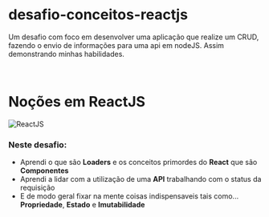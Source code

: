 # desafio-conceitos-reactjs
Um desafio com foco em desenvolver uma aplicação que realize um CRUD, fazendo o envio de informações para uma api em nodeJS.
Assim demonstrando minhas habilidades.

<html lang="en"><head>
    <meta charset="utf-8">
    <meta name="viewport" content="width=device-width, initial-scale=1, shrink-to-fit=no">
    <meta name="description" content="">
    <meta name="author" content="">
    <link rel="icon" href="https://weslleymendes.com.br/img/logo.png">
   <br>
    <link rel="canonical" href="https://weslleymendes.com.br/img/logo.png">
  </head>
  <body>
  <h1> Noções em ReactJS </h1>
  <img src="https://miro.medium.com/fit/c/1838/551/1*-dy70uysIH0N9MfVVitzgg.png" alt="ReactJS" >
  <h3>Neste desafio: </h3>
  <ul>
  <li>Aprendi o que são <b>Loaders</b> e os conceitos primordes do <b>React</b> que são <b>Componentes</b></li>
  <li>Aprendi a lidar com a utilização de uma <b>API</b> trabalhando com o status da requisição</li>
  <li>E de modo geral fixar na mente coisas indispensaveis tais como... 
  <b>Propriedade</b>, 
  <b>Estado</b> e 
  <b>Imutabilidade</b>
  </li>
</ul>
</body>
</html>
